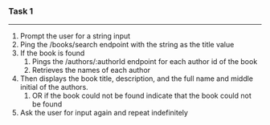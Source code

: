 ### Task 1
---
1. Prompt the user for a string input
2. Ping the /books/search endpoint with the string as the title value
3. If the book is found
   1. Pings the /authors/:authorId endpoint for each author id of the book
   2. Retrieves the names of each author
4. Then displays the book title, description, and the full name and middle initial of the authors.
   1. OR if the book could not be found indicate that the book could not be found
5. Ask the user for input again and repeat indefinitely